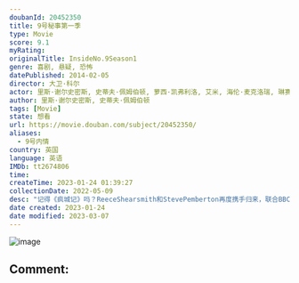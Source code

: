 ```yaml
---
doubanId: 20452350
title: 9号秘事第一季
type: Movie
score: 9.1
myRating: 
originalTitle: InsideNo.9Season1
genre: 喜剧, 悬疑, 恐怖
datePublished: 2014-02-05
director: 大卫·科尔
actor: 里斯·谢尔史密斯, 史蒂夫·佩姆伯顿, 萝西·凯弗利洛, 艾米, 海伦·麦克洛瑞, 琳赛·马歇尔, 杰玛·阿特登, 亚当·迪康, 塔姆辛·格雷格, 康勒斯·希尔, 凯瑟琳·帕金森, 安妮·雷德, 朱利安·林希德, 苏菲·汤普森, 提摩西·韦斯特, 本·威尔邦德, 马克·伍顿, 安娜·钱斯勒, 奥娜·卓别林, 露西·哈钦森, 丹尼斯·劳森, 奥菲利亚·拉维邦德, 布鲁斯·麦克金伦, 凯万·诺瓦克, 卢克·帕斯夸尼洛, 罗杰·斯洛曼, 迪·波特切尔, 朱莉娅·戴维斯, 大卫·拜德拉, 苏菲·朱基
author: 里斯·谢尔史密斯, 史蒂夫·佩姆伯顿
tags: [Movie]
state: 想看
url: https://movie.douban.com/subject/20452350/
aliases:
  - 9号内情
country: 英国
language: 英语
IMDb: tt2674806
time: 
createTime: 2023-01-24 01:39:27
collectionDate: 2022-05-09
desc: "记得《疯城记》吗？ReeceShearsmith和StevePemberton再度携手归来，联合BBC推出这部暗黑喜剧《InsideNO.9》,关于片名，主创在一次采访中提到这完全是随机想到的一..."
date created: 2023-01-24
date modified: 2023-03-07
---
```


![image](p2172462798.jpg)

Comment:
---
